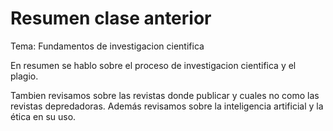 # Resumen clase anterior

Tema: Fundamentos de investigacion cientifica

En resumen se hablo sobre el proceso de investigacion cientifica y el plagio.

Tambien revisamos sobre las revistas donde publicar y cuales no como las revistas depredadoras. Además revisamos sobre la inteligencia artificial y la ética en su uso.